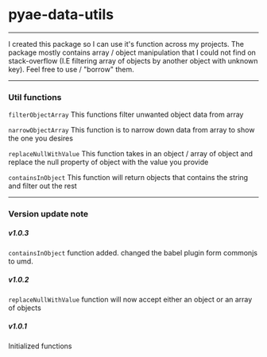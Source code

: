 # pyae-data-utils

---

I created this package so I can use it's function across my projects.
The package mostly contains array / object manipulation that I could not find on stack-overflow (I.E filtering array of objects by another object with unknown key). Feel free to use / "borrow" them.

---

### Util functions

`filterObjectArray`
This functions filter unwanted object data from array

`narrowObjectArray`
This function is to narrow down data from array to show the one you desires

`replaceNullWithValue`
This function takes in an object / array of object and replace the null property of object with the value you provide

`containsInObject`
This function will return objects that contains the string and filter out the rest

---

### Version update note

##### v1.0.3
`containsInObject` function added.
changed the babel plugin form commonjs to umd.

##### v1.0.2

`replaceNullWithValue` function will now accept either an object or an array of objects

##### v1.0.1

Initialized functions
